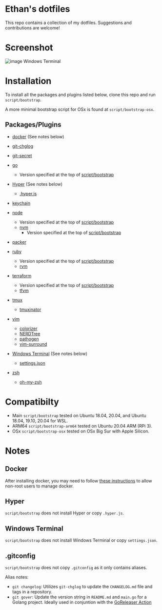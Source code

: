 # Ethan's dotfiles

This repo contains a collection of my dotfiles. Suggestions and contributions are welcome!

# Screenshot
![image](https://user-images.githubusercontent.com/7284853/118412539-9ce46580-b668-11eb-9b7b-94a47327a7e4.png)
Windows Terminal

# Installation

To install all the packages and plugins listed below, clone this repo and run `script/bootstrap`.

A more minimal bootstrap script for OSx is found at `script/bootstrap-osx`.

## Packages/Plugins

* [docker](https://www.docker.com/) (See notes below)

* [git-chglog](https://github.com/git-chglog/git-chglog)

* [git-secret](https://git-secret.io/)

* [go](https://golang.org/)
  * Version specified at the top of [script/bootstrap](script/bootstrap)

* [Hyper](https://hyper.is) (See notes below)
  * [.hyper.js](hyper/.hyper.js)

* [keychain](https://packages.ubuntu.com/bionic/keychain)

* [node](https://nodejs.org/en/)
  * Version specified at the top of [script/bootstrap](script/bootstrap)
  * [nvm](https://github.com/nvm-sh/nvm)
    * Version specified at the top of [script/bootstrap](script/bootstrap)

* [packer](https://packer.io)

* [ruby](https://www.ruby-lang.org)
  * Version specified at the top of [script/bootstrap](script/bootstrap)
  * [rvm](https://rvm.io)

* [terraform](https://terraform.io)
  * Version specified at the top of [script/bootstrap](script/bootstrap)
  * [tfvm](https://github.com/ethanhassett/tfvm)

* [tmux](https://packages.ubuntu.com/bionic/tmux)
  * [tmuxinator](https://github.com/tmuxinator/tmuxinator)

* [vim](https://packages.ubuntu.com/bionic/vim)
  * [colorizer](https://github.com/lilydjwg/colorizer)
  * [NERDTree](https://github.com/scrooloose/nerdtree)
  * [pathogen](https://github.com/tpope/vim-pathogen)
  * [vim-surround](https://github.com/tpope/vim-surround)

* [Windows Terminal](https://github.com/microsoft/terminal) (See notes below)
  * [settings.json](wsl/winterm/settings.json)

* [zsh](https://packages.ubuntu.com/bionic/zsh)
  * [oh-my-zsh](https://github.com/robbyrussell/oh-my-zsh)

# Compatibilty
* Main `script/bootstrap` tested on Ubuntu 18.04, 20.04, and Ubuntu 18.04, 19.10, 20.04 for WSL.
* ARM64 `script/bootstrap-arm64` tested on Ubuntu 20.04 ARM (RPi 3).
* OSx `script/bootstrap-osx` tested on OSx Big Sur with Apple Silicon.

# Notes
## Docker
After installing docker, you may need to follow [these instructions](https://docs.docker.com/install/linux/linux-postinstall/#manage-docker-as-a-non-root-user) to allow non-root users to manage docker.

## Hyper
`script/bootstrap` does not install Hyper or copy `.hyper.js`.

## Windows Terminal
`script/bootstrap` does not install Windows Terminal or copy `settings.json`.

## .gitconfig
`script/bootstrap` does not copy `.gitconfig` as it only contains aliases.

Alias notes:
* `git changelog`: Utilizes `git-chglog` to update the `CHANGELOG.md` file and tags in a repository.
* `git gover`: Update the version string in `README.md` and `main.go` for a Golang project. Ideally used in conjuntion with the [GoReleaser Action](https://github.com/goreleaser/goreleaser-action)